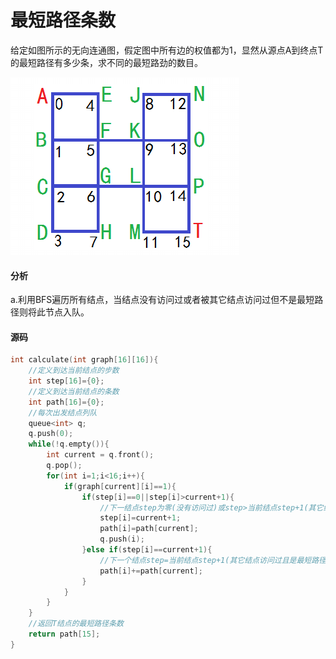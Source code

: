 # 最短路径条数


给定如图所示的无向连通图，假定图中所有边的权值都为1，显然从源点A到终点T的最短路径有多少条，求不同的最短路劲的数目。

![](../img/1.png)

#### 分析

a.利用BFS遍历所有结点，当结点没有访问过或者被其它结点访问过但不是最短路径则将此节点入队。

#### 源码

```cpp
int calculate(int graph[16][16]){
	//定义到达当前结点的步数
	int step[16]={0};
	//定义到达当前结点的条数
	int path[16]={0};
	//每次出发结点列队
	queue<int> q;
	q.push(0);
	while(!q.empty()){
		int current = q.front();
		q.pop();
		for(int i=1;i<16;i++){
			if(graph[current][i]==1){
				if(step[i]==0||step[i]>current+1){
					//下一结点step为零(没有访问过)或step>当前结点step+1(其它结点访问过但不是最短路径)
					step[i]=current+1;
					path[i]=path[current];
					q.push(i);
				}else if(step[i]==current+1){
					//下一个结点step=当前结点step+1(其它结点访问过且是最短路径)
					path[i]+=path[current];
				}
			}
		}
	}
	//返回T结点的最短路径条数
	return path[15];
}
```
